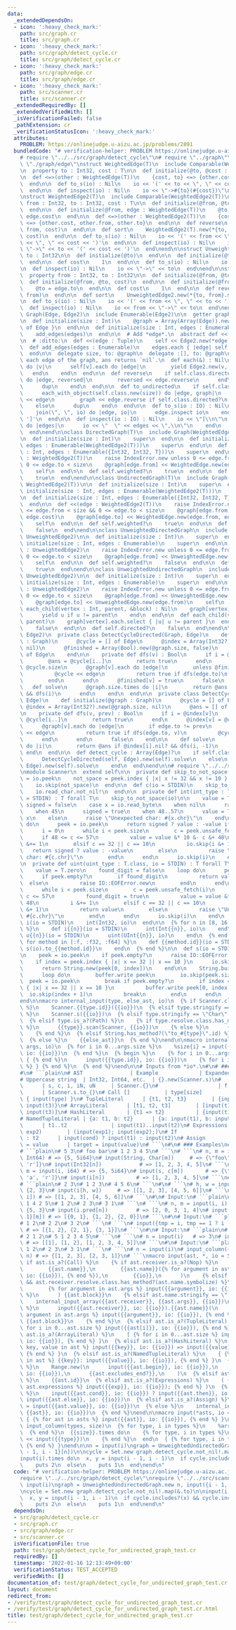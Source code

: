 ```yaml
---
data:
  _extendedDependsOn:
  - icon: ':heavy_check_mark:'
    path: src/graph.cr
    title: src/graph.cr
  - icon: ':heavy_check_mark:'
    path: src/graph/detect_cycle.cr
    title: src/graph/detect_cycle.cr
  - icon: ':heavy_check_mark:'
    path: src/graph/edge.cr
    title: src/graph/edge.cr
  - icon: ':heavy_check_mark:'
    path: src/scanner.cr
    title: src/scanner.cr
  _extendedRequiredBy: []
  _extendedVerifiedWith: []
  _isVerificationFailed: false
  _pathExtension: cr
  _verificationStatusIcon: ':heavy_check_mark:'
  attributes:
    PROBLEM: https://onlinejudge.u-aizu.ac.jp/problems/2891
  bundledCode: "# verification-helper: PROBLEM https://onlinejudge.u-aizu.ac.jp/problems/2891\n\
    # require \"../../src/graph/detect_cycle\"\n# require \"../graph\"\n# require\
    \ \"./graph/edge\"\nstruct WeightedEdge(T)\n  include Comparable(WeightedEdge(T))\n\
    \n  property to : Int32, cost : T\n\n  def initialize(@to, @cost : T)\n  end\n\
    \n  def <=>(other : WeightedEdge(T))\n    {cost, to} <=> {other.cost, other.to}\n\
    \  end\n\n  def to_s(io) : Nil\n    io << '(' << to << \", \" << cost << ')'\n\
    \  end\n\n  def inspect(io) : Nil\n    io << \"->#{to}(#{cost})\"\n  end\nend\n\
    \nstruct WeightedEdge2(T)\n  include Comparable(WeightedEdge2(T))\n\n  property\
    \ from : Int32, to : Int32, cost : T\n\n  def initialize(@from, @to, @cost : T)\n\
    \  end\n\n  def initialize(@from, edge : WeightedEdge(T))\n    @to, @cost = edge.to,\
    \ edge.cost\n  end\n\n  def <=>(other : WeightedEdge2(T))\n    {cost, from, to}\
    \ <=> {other.cost, other.from, other.to}\n  end\n\n  def reverse\n    WeightedEdge2(T).new(to,\
    \ from, cost)\n  end\n\n  def sort\n    WeightedEdge2(T).new(*{to, from}.minmax,\
    \ cost)\n  end\n\n  def to_s(io) : Nil\n    io << '(' << from << \", \" << to\
    \ << \", \" << cost << ')'\n  end\n\n  def inspect(io) : Nil\n    io << from <<\
    \ \"->\" << to << '(' << cost << ')'\n  end\nend\n\nstruct UnweightedEdge\n  property\
    \ to : Int32\n\n  def initialize(@to)\n  end\n\n  def initialize(@to, cost)\n\
    \  end\n\n  def cost\n    1\n  end\n\n  def to_s(io) : Nil\n    io << to\n  end\n\
    \n  def inspect(io) : Nil\n    io << \"->\" << to\n  end\nend\n\nstruct UnweightedEdge2\n\
    \  property from : Int32, to : Int32\n\n  def initialize(@from, @to)\n  end\n\n\
    \  def initialize(@from, @to, cost)\n  end\n\n  def initialize(@from, edge : UnweightedEdge)\n\
    \    @to = edge.to\n  end\n\n  def cost\n    1\n  end\n\n  def reverse\n    UnweightedEdge2.new(to,\
    \ from)\n  end\n\n  def sort\n    UnweightedEdge2.new(*{to, from}.minmax)\n  end\n\
    \n  def to_s(io) : Nil\n    io << '(' << from << \", \" << to << ')'\n  end\n\n\
    \  def inspect(io) : Nil\n    io << from << \"->\" << to\n  end\nend\n\nmodule\
    \ Graph(Edge, Edge2)\n  include Enumerable(Edge2)\n\n  getter graph : Array(Array(Edge))\n\
    \n  def initialize(size : Int)\n    @graph = Array(Array(Edge)).new(size) { []\
    \ of Edge }\n  end\n\n  def initialize(size : Int, edges : Enumerable)\n    initialize(size)\n\
    \    add_edges(edges)\n  end\n\n  # Add *edge*.\n  abstract def <<(edge : Edge2)\n\
    \n  # :ditto:\n  def <<(edge : Tuple)\n    self << Edge2.new(*edge)\n  end\n\n\
    \  def add_edges(edges : Enumerable)\n    edges.each { |edge| self << edge }\n\
    \  end\n\n  delegate size, to: @graph\n  delegate :[], to: @graph\n\n  # Yields\
    \ each edge of the graph, ans returns `nil`.\n  def each(&) : Nil\n    (0...size).each\
    \ do |v|\n      self[v].each do |edge|\n        yield Edge2.new(v, edge)\n   \
    \   end\n    end\n  end\n\n  def reverse\n    if self.class.directed?\n      each_with_object(self.class.new(size))\
    \ do |edge, reversed|\n        reversed << edge.reverse\n      end\n    else\n\
    \      dup\n    end\n  end\n\n  def to_undirected\n    if self.class.directed?\n\
    \      each_with_object(self.class.new(size)) do |edge, graph|\n        graph\
    \ << edge\n        graph << edge.reverse if self.class.directed?\n      end\n\
    \    else\n      dup\n    end\n  end\n\n  def to_s(io : IO) : Nil\n    io << '['\n\
    \    join(\", \", io) do |edge, io|\n      edge.inspect io\n    end\n    io <<\
    \ ']'\n  end\n\n  def inspect(io : IO) : Nil\n    io << \"[\\n\"\n    graph.each\
    \ do |edges|\n      io << \"  \" << edges << \",\\n\"\n    end\n    io << ']'\n\
    \  end\nend\n\nclass DirectedGraph(T)\n  include Graph(WeightedEdge(T), WeightedEdge2(T))\n\
    \n  def initialize(size : Int)\n    super\n  end\n\n  def initialize(size : Int,\
    \ edges : Enumerable(WeightedEdge2(T)))\n    super\n  end\n\n  def initialize(size\
    \ : Int, edges : Enumerable({Int32, Int32, T}))\n    super\n  end\n\n  def <<(edge\
    \ : WeightedEdge2(T))\n    raise IndexError.new unless 0 <= edge.from < size &&\
    \ 0 <= edge.to < size\n    @graph[edge.from] << WeightedEdge.new(edge.to, edge.cost)\n\
    \    self\n  end\n\n  def self.weighted?\n    true\n  end\n\n  def self.directed?\n\
    \    true\n  end\nend\n\nclass UndirectedGraph(T)\n  include Graph(WeightedEdge(T),\
    \ WeightedEdge2(T))\n\n  def initialize(size : Int)\n    super\n  end\n\n  def\
    \ initialize(size : Int, edges : Enumerable(WeightedEdge2(T)))\n    super\n  end\n\
    \n  def initialize(size : Int, edges : Enumerable({Int32, Int32, T}))\n    super\n\
    \  end\n\n  def <<(edge : WeightedEdge2(T))\n    raise IndexError.new unless 0\
    \ <= edge.from < size && 0 <= edge.to < size\n    @graph[edge.from] << WeightedEdge.new(edge.to,\
    \ edge.cost)\n    @graph[edge.to] << WeightedEdge.new(edge.from, edge.cost)\n\
    \    self\n  end\n\n  def self.weighted?\n    true\n  end\n\n  def self.directed?\n\
    \    false\n  end\nend\n\nclass UnweightedDirectedGraph\n  include Graph(UnweightedEdge,\
    \ UnweightedEdge2)\n\n  def initialize(size : Int)\n    super\n  end\n\n  def\
    \ initialize(size : Int, edges : Enumerable)\n    super\n  end\n\n  def <<(edge\
    \ : UnweightedEdge2)\n    raise IndexError.new unless 0 <= edge.from < size &&\
    \ 0 <= edge.to < size\n    @graph[edge.from] << UnweightedEdge.new(edge.to)\n\
    \    self\n  end\n\n  def self.weighted?\n    false\n  end\n\n  def self.directed?\n\
    \    true\n  end\nend\n\nclass UnweightedUndirectedGraph\n  include Graph(UnweightedEdge,\
    \ UnweightedEdge2)\n\n  def initialize(size : Int)\n    super\n  end\n\n  def\
    \ initialize(size : Int, edges : Enumerable)\n    super\n  end\n\n  def <<(edge\
    \ : UnweightedEdge2)\n    raise IndexError.new unless 0 <= edge.from < size &&\
    \ 0 <= edge.to < size\n    @graph[edge.from] << UnweightedEdge.new(edge.to)\n\
    \    @graph[edge.to] << UnweightedEdge.new(edge.from)\n    self\n  end\n\n  def\
    \ each_child(vertex : Int, parent, &block) : Nil\n    graph[vertex].each do |u|\n\
    \      yield u if u != parent\n    end\n  end\n\n  def each_child(vertex : Int,\
    \ parent)\n    graph[vertex].each.select { |u| u != parent }\n  end\n\n  def self.weighted?\n\
    \    false\n  end\n\n  def self.directed?\n    false\n  end\nend\n\nmodule Graph(Edge,\
    \ Edge2)\n  private class DetectCycleDirected(Graph, Edge)\n    def initialize(@graph\
    \ : Graph)\n      @cycle = [] of Edge\n      @index = Array(Int32?).new(@graph.size,\
    \ nil)\n      @finished = Array(Bool).new(@graph.size, false)\n      @ans = []\
    \ of Edge\n    end\n\n    private def dfs(v) : Bool\n      if i = @index[v]\n\
    \        @ans = @cycle[i..]\n        return true\n      end\n      @index[v] =\
    \ @cycle.size\n      @graph[v].each do |edge|\n        unless @finished[edge.to]\n\
    \          @cycle << edge\n          return true if dfs(edge.to)\n          @cycle.pop\n\
    \        end\n      end\n      @finished[v] = true\n      false\n    end\n\n \
    \   def solve\n      @graph.size.times do |i|\n        return @ans if !@finished[i]\
    \ && dfs(i)\n      end\n    end\n  end\n\n  private class DetectCycleUndirected(Graph,\
    \ Edge)\n    def initialize(@graph : Graph)\n      @cycle = [] of Edge\n     \
    \ @index = Array(Int32?).new(@graph.size, nil)\n      @ans = [] of Edge\n    end\n\
    \n    private def dfs(v, prev) : Bool\n      if i = @index[v]\n        @ans =\
    \ @cycle[i..]\n        return true\n      end\n      @index[v] = @cycle.size\n\
    \      @graph[v].each do |edge|\n        if edge.to != prev\n          @cycle\
    \ << edge\n          return true if dfs(edge.to, v)\n          @cycle.pop\n  \
    \      end\n      end\n      false\n    end\n\n    def solve\n      @graph.size.times\
    \ do |i|\n        return @ans if @index[i].nil? && dfs(i, -1)\n      end\n   \
    \ end\n  end\n\n  def detect_cycle : Array(Edge)?\n    if self.class.directed?\n\
    \      DetectCycleDirected(self, Edge).new(self).solve\n    else\n      DetectCycleUndirected(self,\
    \ Edge).new(self).solve\n    end\n  end\nend\n\n# require \"../../src/scanner\"\
    \nmodule Scanner\n  extend self\n\n  private def skip_to_not_space(io)\n    peek\
    \ = io.peek\n    not_space = peek.index { |x| x != 32 && x != 10 } || peek.size\n\
    \    io.skip(not_space)\n  end\n\n  def c(io = STDIN)\n    skip_to_not_space(io)\n\
    \    io.read_char.not_nil!\n  end\n\n  private def int(int_type : T.class, io\
    \ = STDIN) : T forall T\n    skip_to_not_space(io)\n\n    value = T.zero\n   \
    \ signed = false\n    case x = io.read_byte\n    when nil\n      raise IO::EOFError.new\n\
    \    when 45\n      signed = true\n    when 48..57\n      value = T.new 48 &-\
    \ x\n    else\n      raise \"Unexpected char: #{x.chr}\"\n    end\n\n    loop\
    \ do\n      peek = io.peek\n      return signed ? value : -value if peek.empty?\n\
    \      i = 0\n      while i < peek.size\n        c = peek.unsafe_fetch(i)\n  \
    \      if 48 <= c <= 57\n          value = value &* 10 &- c &+ 48\n          i\
    \ &+= 1\n        elsif c == 32 || c == 10\n          io.skip(i &+ 1)\n       \
    \   return signed ? value : -value\n        else\n          raise \"Unexpected\
    \ char: #{c.chr}\"\n        end\n      end\n      io.skip(i)\n    end\n  end\n\
    \n  private def uint(uint_type : T.class, io = STDIN) : T forall T\n    skip_to_not_space(io)\n\
    \    value = T.zero\n    found_digit = false\n    loop do\n      peek = io.peek\n\
    \      if peek.empty?\n        if found_digit\n          return value\n      \
    \  else\n          raise IO::EOFError.new\n        end\n      end\n      i = 0\n\
    \      while i < peek.size\n        c = peek.unsafe_fetch(i)\n        if 48 <=\
    \ c <= 57\n          found_digit = true\n          value = value &* 10 &+ c &-\
    \ 48\n          i &+= 1\n        elsif c == 32 || c == 10\n          io.skip(i\
    \ &+ 1)\n          return value\n        else\n          raise \"Unexpected char:\
    \ #{c.chr}\"\n        end\n      end\n      io.skip(i)\n    end\n  end\n\n  def\
    \ i(io = STDIN)\n    int(Int32, io)\n  end\n\n  {% for n in [8, 16, 32, 64, 128]\
    \ %}\n    def i{{n}}(io = STDIN)\n      int(Int{{n}}, io)\n    end\n\n    def\
    \ u{{n}}(io = STDIN)\n      uint(UInt{{n}}, io)\n    end\n  {% end %}\n\n  {%\
    \ for method in [:f, :f32, :f64] %}\n    def {{method.id}}(io = STDIN)\n     \
    \ s(io).to_{{method.id}}\n    end\n  {% end %}\n\n  def s(io = STDIN)\n    skip_to_not_space(io)\n\
    \n    peek = io.peek\n    if peek.empty?\n      raise IO::EOFError.new\n    end\n\
    \    if index = peek.index { |x| x == 32 || x == 10 }\n      io.skip(index + 1)\n\
    \      return String.new(peek[0, index])\n    end\n\n    String.build do |buffer|\n\
    \      loop do\n        buffer.write peek\n        io.skip(peek.size)\n      \
    \  peek = io.peek\n        break if peek.empty?\n        if index = peek.index\
    \ { |x| x == 32 || x == 10 }\n          buffer.write peek[0, index]\n        \
    \  io.skip(index + 1)\n          break\n        end\n      end\n    end\n  end\n\
    end\n\nmacro internal_input(type, else_ast, io)\n  {% if Scanner.class.has_method?(type.id)\
    \ %}\n    Scanner.{{type.id}}({{io}})\n  {% elsif type.stringify == \"String\"\
    \ %}\n    Scanner.s({{io}})\n  {% elsif type.stringify == \"Char\" %}\n    Scanner.c({{io}})\n\
    \  {% elsif type.is_a?(Path) %}\n    {% if type.resolve.class.has_method?(:scan)\
    \ %}\n      {{type}}.scan(Scanner, {{io}})\n    {% else %}\n      {{type}}.new(Scanner.s({{io}}))\n\
    \    {% end %}\n  {% elsif String.has_method?(\"to_#{type}\".id) %}\n    Scanner.s({{io}}).to_{{type.id}}\n\
    \  {% else %}\n    {{else_ast}}\n  {% end %}\nend\n\nmacro internal_input_array(type,\
    \ args, io)\n  {% for i in 0...args.size %}\n    %size{i} = input({{args[i]}},\
    \ io: {{io}})\n  {% end %}\n  {% begin %}\n    {% for i in 0...args.size %} Array.new(%size{i})\
    \ { {% end %}\n      input({{type.id}}, io: {{io}})\n    {% for i in 0...args.size\
    \ %} } {% end %}\n  {% end %}\nend\n\n# Inputs from *io*.\n#\n# ### Specifications\n\
    #\n# ```plain\n# AST               | Example             | Expanded code\n# ------------------+---------------------+---------------------------------------\n\
    # Uppercase string  | Int32, Int64, etc.  | {}.new(Scanner.s)\n#             \
    \      | s, c, i, iN, uN     | Scanner.{}\n#                   | f, big_i, etc.\
    \      | Scanner.s.to_{}\n# Call []           | type[size]          | Array.new(input(size))\
    \ { input(type) }\n# TupleLiteral      | {t1, t2, t3}        | {input(t1), input(t2),\
    \ input(t3)}\n# ArrayLiteral      | [t1, t2, t3]        | [input(t1), input(t2),\
    \ input(t3)]\n# HashLiteral       | {t1 => t2}          | {input(t1) => input(t2)}\n\
    # NamedTupleLiteral | {a: t1, b: t2}      | {a: input(t1), b: input(t2)}\n# RangeLiteral\
    \      | t1..t2              | input(t1)..input(t2)\n# Expressions       | (exp1;\
    \ exp2)        | (input(exp1); input(exp2);)\n# If                | cond ? t1\
    \ : t2      | input(cond) ? input(t1) : input(t2)\n# Assign            | target\
    \ = value      | target = input(value)\n# ```\n#\n# ### Examples\n#\n# Input:\n\
    # ```plain\n# 5 3\n# foo bar\n# 1 2 3 4 5\n# ```\n# ```\n# n, m = input(Int32,\
    \ Int64) # => {5, 5i64}\n# input(String, Char[m])     # => {\"foo\", ['b', 'a',\
    \ 'r']}\n# input(Int32[n])            # => [1, 2, 3, 4, 5]\n# ```\n# ```\n# n,\
    \ m = input(i, i64) # => {5, 5i64}\n# input(s, c[m])       # => {\"foo\", ['b',\
    \ 'a', 'r']}\n# input(i[n])          # => [1, 2, 3, 4, 5]\n# ```\n#\n# Input:\n\
    # ```plain\n# 2 3\n# 1 2 3\n# 4 5 6\n# ```\n#\n# ```\n# h, w = input(i, i) # =>\
    \ {2, 3}\n# input(i[h, w])     # => [[1, 2, 3], [4, 5, 6]]\n# ```\n# ```\n# input(i[i,\
    \ i]) # => [[1, 2, 3], [4, 5, 6]]\n# ```\n#\n# Input:\n# ```plain\n# 5 3\n# 3\
    \ 1 4 2 5\n# 1 2\n# 2 3\n# 3 1\n# ```\n# ```\n# n, m = input(i, i)       # =>\
    \ {5, 3}\n# input(i.pred[n])         # => [2, 0, 3, 1, 4]\n# input({i - 1, i -\
    \ 1}[m]) # => [{0, 1}, {1, 2}, {2, 0}]\n# ```\n#\n# Input:\n# ```plain\n# 3\n\
    # 1 2\n# 2 2\n# 3 2\n# ```\n# ```\n# input({tmp = i, tmp == 1 ? i : i.pred}[i])\
    \ # => [{1, 2}, {2, 1}, {3, 1}]\n# ```\n#\n# Input:\n# ```plain\n# 3\n# 1 1\n\
    # 2 1 2\n# 5 1 2 3 4 5\n# ```\n# ```\n# n = input(i)   # => 3\n# input(i[i][n])\
    \ # => [[1], [1, 2], [1, 2, 3, 4, 5]]\n# ```\n#\n# Input:\n# ```plain\n# 3\n#\
    \ 1 2\n# 2 3\n# 3 1\n# ```\n# ```\n# n = input(i)\n# input_column({Int32, Int32},\
    \ n) # => {[1, 2, 3], [2, 3, 1]}\n# ```\nmacro input(ast, *, io = STDIN)\n  {%\
    \ if ast.is_a?(Call) %}\n    {% if ast.receiver.is_a?(Nop) %}\n      internal_input(\n\
    \        {{ast.name}},\n        {{ast.name}}({% for argument in ast.args %} input({{argument}},\
    \ io: {{io}}), {% end %}),\n        {{io}},\n      )\n    {% elsif ast.receiver.is_a?(Path)\
    \ && ast.receiver.resolve.class.has_method?(ast.name.symbolize) %}\n      {{ast.receiver}}.{{ast.name}}(\n\
    \        {% for argument in ast.args %} input({{argument}}, io: {{io}}) {% end\
    \ %}\n      ) {{ast.block}}\n    {% elsif ast.name.stringify == \"[]\" %}\n  \
    \    internal_input_array({{ast.receiver}}, {{ast.args}}, {{io}})\n    {% else\
    \ %}\n      input({{ast.receiver}}, io: {{io}}).{{ast.name}}(\n        {% for\
    \ argument in ast.args %} input({{argument}}, io: {{io}}), {% end %}\n      )\
    \ {{ast.block}}\n    {% end %}\n  {% elsif ast.is_a?(TupleLiteral) %}\n    { {%\
    \ for i in 0...ast.size %} input({{ast[i]}}, io: {{io}}), {% end %} }\n  {% elsif\
    \ ast.is_a?(ArrayLiteral) %}\n    [ {% for i in 0...ast.size %} input({{ast[i]}},\
    \ io: {{io}}), {% end %} ]\n  {% elsif ast.is_a?(HashLiteral) %}\n    { {% for\
    \ key, value in ast %} input({{key}}, io: {{io}}) => input({{value}}, io: {{io}}),\
    \ {% end %} }\n  {% elsif ast.is_a?(NamedTupleLiteral) %}\n    { {% for key, value\
    \ in ast %} {{key}}: input({{value}}, io: {{io}}), {% end %} }\n  {% elsif ast.is_a?(RangeLiteral)\
    \ %}\n    Range.new(\n      input({{ast.begin}}, io: {{io}}),\n      input({{ast.end}},\
    \ io: {{io}}),\n      {{ast.excludes_end?}},\n    )\n  {% elsif ast.is_a?(SymbolLiteral)\
    \ %}\n    {{ast.id}}\n  {% elsif ast.is_a?(Expressions) %}\n    ( {% for exp in\
    \ ast.expressions %} input({{exp}}, io: {{io}}); {% end %} )\n  {% elsif ast.is_a?(If)\
    \ %}\n    input({{ast.cond}}, io: {{io}}) ? input({{ast.then}}, io: {{io}}) :\
    \ input({{ast.else}}, io: {{io}})\n  {% elsif ast.is_a?(Assign) %}\n    {{ast.target}}\
    \ = input({{ast.value}}, io: {{io}})\n  {% else %}\n    internal_input({{ast}},\
    \ {{ast}}, io: {{io}})\n  {% end %}\nend\n\nmacro input(*asts, io = STDIN)\n \
    \ { {% for ast in asts %} input({{ast}}, io: {{io}}), {% end %} }\nend\n\nmacro\
    \ input_column(types, size)\n  {% for type, i in types %}\n    %array{i} = Array({{type}}).new({{size}})\n\
    \  {% end %}\n  {{size}}.times do\n    {% for type, i in types %}\n      %array{i}\
    \ << input({{type}})\n    {% end %}\n  end\n  { {% for type, i in types %} %array{i},\
    \ {% end %} }\nend\n\nn = input(i)\ngraph = UnweightedUndirectedGraph.new n, input({i\
    \ - 1, i - 1}[n])\n\ncycle = Set.new graph.detect_cycle.not_nil!.map(&.to)\n\n\
    input(i).times do\n  x, y = input(i - 1, i - 1)\n  if cycle.includes?(x) && cycle.includes?(y)\n\
    \    puts 2\n  else\n    puts 1\n  end\nend\n"
  code: "# verification-helper: PROBLEM https://onlinejudge.u-aizu.ac.jp/problems/2891\n\
    require \"../../src/graph/detect_cycle\"\nrequire \"../../src/scanner\"\n\nn =\
    \ input(i)\ngraph = UnweightedUndirectedGraph.new n, input({i - 1, i - 1}[n])\n\
    \ncycle = Set.new graph.detect_cycle.not_nil!.map(&.to)\n\ninput(i).times do\n\
    \  x, y = input(i - 1, i - 1)\n  if cycle.includes?(x) && cycle.includes?(y)\n\
    \    puts 2\n  else\n    puts 1\n  end\nend\n"
  dependsOn:
  - src/graph/detect_cycle.cr
  - src/graph.cr
  - src/graph/edge.cr
  - src/scanner.cr
  isVerificationFile: true
  path: test/graph/detect_cycle_for_undirected_graph_test.cr
  requiredBy: []
  timestamp: '2022-01-16 12:13:49+09:00'
  verificationStatus: TEST_ACCEPTED
  verifiedWith: []
documentation_of: test/graph/detect_cycle_for_undirected_graph_test.cr
layout: document
redirect_from:
- /verify/test/graph/detect_cycle_for_undirected_graph_test.cr
- /verify/test/graph/detect_cycle_for_undirected_graph_test.cr.html
title: test/graph/detect_cycle_for_undirected_graph_test.cr
---
```

